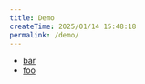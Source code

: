 ```yaml
---
title: Demo
createTime: 2025/01/14 15:48:18
permalink: /demo/
---
```


- [bar](./bar.md)
- [foo](./foo.md)
